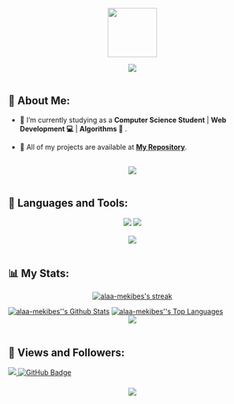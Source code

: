 <p align="center" ><img  src = "https://github.com/7oSkaaa/7oSkaaa/blob/main/Images/about_me.gif?raw=true" width = 100px></p>

<div align="center">
    <img src="https://readme-typing-svg.herokuapp.com/?font=Righteous&size=35&center=true&vCenter=true&width=500&height=70&duration=4000&lines=Hi+There!+👋;I'm+Alaa+Mekibes" />
</div>

<br>

## 💫 About Me:

- 🔭 I’m currently studying as a **Computer Science Student** | **Web Development 💻** | **Algorithms 📱** .

- 🌱 All of my projects are available at **[My Repository](https://github.com/alaa-mekibes'?page=1&tab=repositories)**.

<br>
<div align="center">
    <img src="https://user-images.githubusercontent.com/73097560/115834477-dbab4500-a447-11eb-908a-139a6edaec5c.gif" />
</div>
<br>

## 🚀 Languages and Tools:
<div align="center">
    <img src="https://skillicons.dev/icons?i=c,cpp,html,css,javascript" />
    <img src="https://skillicons.dev/icons?i=github,vscode" /><br>
</div>

<br>
<div align="center">
    <img src="https://user-images.githubusercontent.com/73097560/115834477-dbab4500-a447-11eb-908a-139a6edaec5c.gif" />
</div>
<br>

## 📊 My Stats:

<p align="center">
    <a href="https://github.com/alaa-mekibes'/github-readme-streak-stats">
        <img title="🔥 Get streak stats for your profile at git.io/streak-stats" alt="alaa-mekibes's streak" src="https://github-readme-streak-stats.herokuapp.com/?user=alaa-mekibes'&theme=black-ice&hide_border=true&stroke=0000&background=060A0CD0"/>
    </a>
</p>
<a href="https://github.com/alaa-mekibes'/github-readme-stats"><img alt="alaa-mekibes''s Github Stats" src="https://github-readme-stats.vercel.app/api?username=alaa-mekibes'&show_icons=true&count_private=true&theme=react&hide_border=true&bg_color=0D1117" /></a>
<a href="https://github.com/alaa-mekibes'/github-readme-stats"><img alt="alaa-mekibes''s Top Languages" src="https://github-readme-stats.vercel.app/api/top-langs/?username=alaa-mekibes'&langs_count=8&count_private=true&layout=compact&theme=react&hide_border=true&bg_color=0D1117" /></a>

<br>
<div align="center">
    <img src="https://user-images.githubusercontent.com/73097560/115834477-dbab4500-a447-11eb-908a-139a6edaec5c.gif" />
</div>
<br>

## 💜 Views and Followers:

<a href="https://github.com/alaa-mekibes'/github-profile-views-counter">
    <img src="https://komarev.com/ghpvc/?username=alaa-mekibes'">
</a>
<a href="https://github.com/alaa-mekibes'?tab=followers"><img src="https://img.shields.io/github/followers/alaa-mekibes'?label=Followers&style=social" alt="GitHub Badge"></a>
<h3 align="center">
    <img src="https://readme-typing-svg.herokuapp.com/?font=Righteous&size=25&center=true&vCenter=true&width=500&height=70&duration=4000&lines=Thanks+for+visiting!;+Shoot+me+a+message+on+Linkedin!;Computer+Science+Is+My+Life+❤️">
</h3>

<br/>
